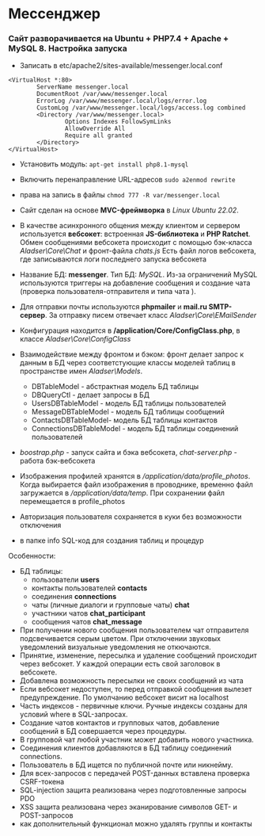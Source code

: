 # Мессенджер

### Сайт разворачивается на Ubuntu + PHP7.4 + Apache + MySQL 8. Настройка запуска

* Записать в etc/apache2/sites-available/messenger.local.conf

```
<VirtualHost *:80>
        ServerName messenger.local
        DocumentRoot /var/www/messenger.local
        ErrorLog /var/www/messenger.local/logs/error.log
        CustomLog /var/www/messenger.local/logs/access.log combined
        <Directory /var/www/messenger.local>    
                Options Indexes FollowSymLinks               
                AllowOverride All               
                Require all granted    
        </Directory>      
</VirtualHost>
```

* Установить модуль:
``apt-get install php8.1-mysql``

* Включить перенаправление URL-адресов
``sudo a2enmod rewrite``

* права на запись в файлы
``chmod 777 -R var/messenger.local``

* Сайт сделан на основе **MVC-фреймворка** в *Linux Ubuntu 22.02*.
* В качестве асинхронного общения между клиентом и сервером используется **вебсокет**: встроенная **JS-библиотека** и **PHP Ratchet**.
Обмен сообщениями вебсокета происходит с помощью бэк-класса *Aladser\Core\Chat* и фронт-файла *chats.js*
Есть файл логов вебсокета, где записываются логи последнего запуска вебсокета
* Название БД: **messenger**. Тип БД: *MySQL*. Из-за ограничений MySQL используются триггеры на добавление сообщения и создание чата (проверка пользователя-отправителя и типа чата ). 
* Для отправки почты используются **phpmailer** и **mail.ru SMTP-сервер**. За отправку писем отвечает класс *Aladser\Core\EMailSender*
* Конфигурация находится в **/application/Core/ConfigClass.php**, в классе *Aladser\Core\ConfigClass*
* Взаимодействие между фронтом и бэком: фронт делает запрос к данным в БД через соответстующие классы моделей таблиц в пространстве имен *Aladser\Models*.
  + DBTableModel - абстрактная модель БД таблицы
  + DBQueryCtl - делает запросы в БД
  + UsersDBTableModel - модель БД таблицы пользователей
  + MessageDBTableModel - модель БД таблицы сообщений
  + ContactsDBTableModel- модель БД таблицы контактов
  + ConnectionsDBTableModel - модель БД таблицы соединений пользователей
* *boostrap.php* - запуск сайта и бэка вебсокета, *chat-server.php* - работа бэк-вебсокета
* Изображения профилей хранятся в */application/data/profile_photos*. Когда выбирается файл изображения в проводнике, временно файл загружается в */application/data/temp*. При сохранении
  файл перемещается в profile_photos
* Авторизация пользователя сохраняется в куки без возможности отключения
* в папке info SQL-код для создания таблиц и процедур

Особенности:
* БД таблицы:
  + пользователи **users**
  + контакты пользователей **contacts**
  + соединения **connections**
  + чаты (личные диалоги и групповые чаты) **chat**
  + участники чатов **chat_participant**
  + сообщения чатов **chat_message**
* При получении нового сообщения пользователем чат отправителя подсвечивается серым цветом. При отключении звуковых уведомлений визуальные уведомления не откючаются.
* Принятие, изменение, пересылка и удаление сообщений происходит через вебсокет. У каждой операции есть свой заголовок в вебсокете.
* Добавлена возможность пересылки не своих сообщений из чата
* Если вебсокет недоступен, то перед отправкой сообщения вылезет предупреждение. По умолчанию вебсокет висит на localhost
* Часть индексов - первичные ключи. Ручные индексы созданы для условий where в SQL-запросах.
* Создание чатов контактов и групповых чатов, добавление сообщений в БД совершается через процедуры.
* В групповой чат любой участник может добавить нового участника.
* Соединения клиентов добавляются в БД таблицу соединений connections.
* Пользователь в БД ищется по публичной почте или никнейму.
* Для всех-запросов с передачей POST-данных вставлена проверка CSRF-токена
* SQL-injection защита реализована через подготовленные запросы PDO
* XSS защита реализована через эканирование символов GET- и POST-запросов
* как дополнительный функционал можно удалять группы и контакты
